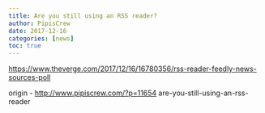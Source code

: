 ```yaml
---
title: Are you still using an RSS reader?
author: PipisCrew
date: 2017-12-16
categories: [news]
toc: true
---
```


https://www.theverge.com/2017/12/16/16780356/rss-reader-feedly-news-sources-poll

origin - http://www.pipiscrew.com/?p=11654 are-you-still-using-an-rss-reader